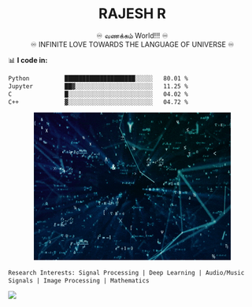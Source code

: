 
<h1 align="center">RAJESH R</h1>

<div align="center"> ♾️  வணக்கம் World!!!  ♾️</div>
<div align="center">♾️  INFINITE LOVE TOWARDS THE LANGUAGE OF UNIVERSE  ♾️
</div>

📊 **I code in:**
<!--START_SECTION:waka-->

```text
Python          ████████████████████░░░░░   80.01 %
Jupyter         ██▓░░░░░░░░░░░░░░░░░░░░░░   11.25 %
C               █░░░░░░░░░░░░░░░░░░░░░░░░   04.02 %
C++             ▓░░░░░░░░░░░░░░░░░░░░░░░░   04.72 %
```

<!--END_SECTION:waka-->

<p align="center">
  <img  src="https://github.com/its-rajesh/its-rajesh/blob/main/math2.gif" width="400" height="300" >
</p>

```
Research Interests: Signal Processing | Deep Learning | Audio/Music Signals | Image Processing | Mathematics
```

![](https://komarev.com/ghpvc/?username=its-rajesh&color=red&style=for-the-badge&label=VIEWERS+COUNT)


<!---
its-rajesh/its-rajesh is a ✨ special ✨ repository because its `README.md` (this file) appears on your GitHub profile.
You can click the Preview link to take a look at your changes.
--->
